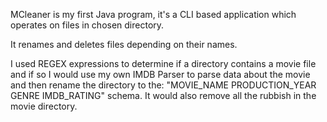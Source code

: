 MCleaner is my first Java program, it's a CLI based application which operates on files in chosen directory.

It renames and deletes files depending on their names.

I used REGEX expressions to determine if a directory contains a movie file and if so I would use my own IMDB Parser to parse 
data about the movie and then rename the directory to the: "MOVIE_NAME PRODUCTION_YEAR GENRE IMDB_RATING" schema.
It would also remove all the rubbish in the movie directory.
